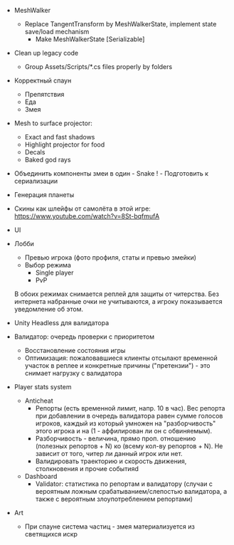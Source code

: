  - MeshWalker
    - Replace TangentTransform by MeshWalkerState, implement state save/load mechanism
        - Make MeshWalkerState [Serializable]

 - Clean up legacy code
    - Group Assets/Scripts/\*.cs files properly by folders

 - Корректный спаун
    - Препятствия
    - Еда
    - Змея
 - Mesh to surface projector:
    - Exact and fast shadows
    - Highlight projector for food
    - Decals
    - Baked god rays
 - Объединить компоненты змеи в один - Snake
! - Подготовить к сериализации
 - Генерация планеты
 - Скины как шлейфы от самолёта в этой игре: https://www.youtube.com/watch?v=8St-bqfmufA
 - UI

 - Лобби
   - Превью игрока (фото профиля, статы и превью змейки)
   - Выбор режима
     - Single player
     - PvP

    В обоих режимах снимается реплей для защиты от читерства. Без интернета набранные очки не учитываются, а игроку показывается уведомление об этом.

 - Unity Headless для валидатора
 - Валидатор: очередь проверки с приоритетом
    - Восстановление состояния игры
    - Оптимизация: пожаловавшиеся клиенты отсылают временной участок в реплее и конкретные причины ("претензии") - это снимает нагрузку с валидатора
 - Player stats system
    - Anticheat
        - Репорты (есть временной лимит, напр. 10 в час). Вес репорта при добавлении в очередь валидатора равен сумме голосов игроков, каждый из который умножен на "разборчивость" этого игрока и на (1 - аффилирован ли он с обвиняемым).
        - Разборчивость - величина, прямо проп. отношению (полезных репортов + N) ко (всему кол-ву репортов + N). Не зависит от того, читер ли данный игрок или нет.
        - Валидировать траекторию и скорость движения, столкновения и прочие событияd
    - Dashboard
        - Validator: статистика по репортам и валидатору (случаи с вероятным ложным срабатыванием/слепостью валидатора, а также с вероятным злоупотреблением репортами)

 - Art
    - При спауне система частиц - змея материализуется из светящихся искр
